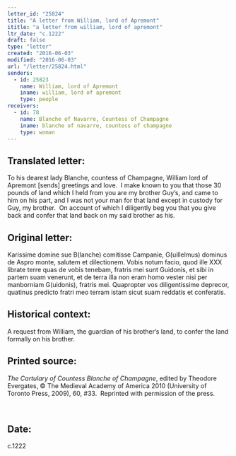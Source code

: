 ```yaml
---
letter_id: "25824"
title: "A letter from William, lord of Apremont"
ititle: "a letter from william, lord of apremont"
ltr_date: "c.1222"
draft: false
type: "letter"
created: "2016-06-03"
modified: "2016-06-03"
url: "/letter/25824.html"
senders:
  - id: 25823
    name: William, lord of Apremont
    iname: william, lord of apremont
    type: people
receivers:
  - id: 78
    name: Blanche of Navarre, Countess of Champagne
    iname: blanche of navarre, countess of champagne
    type: woman
---
```

<h2> Translated letter:</h2><p>To his dearest lady Blanche, countess of Champagne, William lord of Apremont [sends] greetings and love.&nbsp; I make known to you that those 30 pounds of land which I held from you are my brother Guy’s, and came to him on his part, and I was not your man for that land except in custody for Guy, my brother.&nbsp; On account of which I diligently beg you that you give back and confer that land back on my said brother as his.</p><h2 class="mt-4"> Original letter:</h2><p>Karissime domine sue B(lanche) comitisse Campanie, G(uillelmus) dominus de Aspro monte, salutem et dilectionem. Vobis notum facio, quod ille XXX librate terre quas de vobis tenebam, fratris mei sunt Guidonis, et sibi in partem suam venerunt, et de terra illa non eram homo vester nisi per manborniam G(uidonis), fratris mei. Quapropter vos diligentissime deprecor, quatinus predicto fratri meo terram istam sicut suam reddatis et conferatis.</p><h2 class="mt-4"> Historical context:</h2><p>A request from William, the guardian of his brother’s land, to confer the land formally on his brother.</p><h2 class="mt-4"> Printed source:</h2><p><i>The Cartulary of Countess Blanche of Champagne</i>, edited by Theodore Evergates, © The Medieval Academy of America 2010 (University of Toronto Press, 2009), 60, #33.&nbsp; Reprinted with permission of the press.</p><p>&nbsp;</p><p></p><h2 class="mt-4"> Date:</h2>c.1222